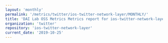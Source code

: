 ```yaml
---
layout: 'monthly'
permalink: '/metrics/twitter/ios-twitter-network-layer/MONTHLY/'
title: 'DAI Lab OSS Metrics Metrics report for ios-twitter-network-layer | MONTHLY-REPORT-2019-10-25'
organization: 'twitter'
repository: 'ios-twitter-network-layer'
current_date: '2019-10-25'
---
```

